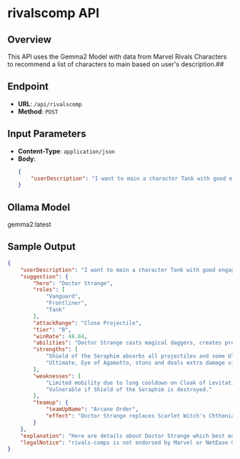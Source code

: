 # rivalscomp API

## Overview
This API uses the Gemma2 Model with data from Marvel Rivals Characters to recommend a list of characters to main based on user's description.##

## Endpoint
- **URL**: `/api/rivalscomp`
- **Method**: `POST`

## Input Parameters
- **Content-Type**: `application/json`
- **Body**:
  ```json
  {
      "userDescription": "I want to main a character Tank with good engage and frontline pressure."
  }

## Ollama Model
gemma2:latest

## Sample Output
```json
{
    "userDescription": "I want to main a character Tank with good engage and frontline pressure.",
    "suggestion": {
        "hero": "Doctor Strange",
        "roles": [
            "Vanguard",
            "Frontliner",
            "Tank"
        ],
        "attackRange": "Close Projectile",
        "tier": "B",
        "winRate": 48.84,
        "abilities": "Doctor Strange casts magical daggers, creates protective shields, and uses portals for team mobility. He can ascend briefly, release dark magic for damage, and his ultimate stuns enemies by separating their souls, transferring damage. His passive accumulates dark magic, risking anti-heal if not released.",
        "strengths": [
            "Shield of the Seraphim absorbs all projectiles and some Ultimates.",
            "Ultimate, Eye of Agamotto, stuns and deals extra damage via soul projection."
        ],
        "weaknesses": [
            "Limited mobility due to long cooldown on Cloak of Levitation.",
            "Vulnerable if Shield of the Seraphim is destroyed."
        ],
        "teamup": {
            "teamUpName": "Arcane Order",
            "effect": "Doctor Strange replaces Scarlet Witch's Chthonia Burst with Mystic Burst, an attack that allows her to fire a salvo of missiles. Doctor Strange gets additional 150 max health."
        }
    },
    "explanation": "Here are details about Doctor Strange which best matches your request.",
    "legalNotice": "rivals-comps is not endorsed by Marvel or NetEase Games"
}